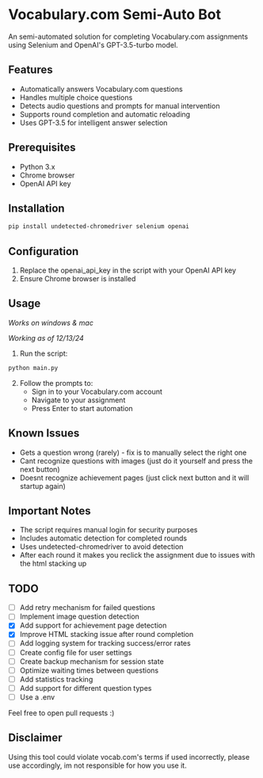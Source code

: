 # Vocabulary.com Semi-Auto Bot

An semi-automated solution for completing Vocabulary.com assignments using Selenium and OpenAI's GPT-3.5-turbo model.

## Features

- Automatically answers Vocabulary.com questions
- Handles multiple choice questions
- Detects audio questions and prompts for manual intervention
- Supports round completion and automatic reloading
- Uses GPT-3.5 for intelligent answer selection

## Prerequisites

- Python 3.x
- Chrome browser
- OpenAI API key

## Installation

```sh
pip install undetected-chromedriver selenium openai
```

## Configuration

1. Replace the openai_api_key in the script with your OpenAI API key
2. Ensure Chrome browser is installed

## Usage
*Works on windows & mac*

*Working as of 12/13/24*

1. Run the script:
```sh
python main.py
```

2. Follow the prompts to:
   - Sign in to your Vocabulary.com account
   - Navigate to your assignment
   - Press Enter to start automation

## Known Issues
- Gets a question wrong (rarely) - fix is to manually select the right one
- Cant recognize questions with images (just do it yourself and press the next button)
- Doesnt recognize achievement pages (just click next button and it will startup again)

## Important Notes

- The script requires manual login for security purposes
- Includes automatic detection for completed rounds
- Uses undetected-chromedriver to avoid detection
- After each round it makes you reclick the assignment due to issues with the html stacking up

## TODO

- [ ] Add retry mechanism for failed questions
- [ ] Implement image question detection
- [x] Add support for achievement page detection
- [x] Improve HTML stacking issue after round completion
- [ ] Add logging system for tracking success/error rates
- [ ] Create config file for user settings
- [ ] Create backup mechanism for session state
- [ ] Optimize waiting times between questions
- [ ] Add statistics tracking
- [ ] Add support for different question types
- [ ] Use a .env
  
Feel free to open pull requests :)

## Disclaimer

Using this tool could violate vocab.com's terms if used incorrectly, please use accordingly, im not responsible for how you use it.

